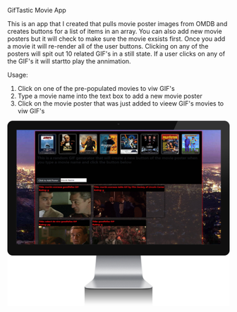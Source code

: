 GifTastic Movie App

This is an app that I created that pulls movie poster images from OMDB and creates buttons for a list of items in an array.  You can also add new movie posters but it will check to make sure the movie exsists first.  Once you add a movie it will re-render all of the user buttons.   Clicking on any of the posters will spit out 10 related GIF's in a still state.  If a user clicks on any of the GIF's it will startto play the annimation.  

Usage:
1. Click on one of the pre-populated movies to viw GIF's
2. Type a movie name into the text box to add a new movie poster
3. Click on the movie poster that was just added to vieew GIF's movies to viw GIF's


![gitfTastic](https://github.com/doingway2much/Bootstrap-Portfolio/blob/master/assets/img/gitfTastic.jpg?raw=true)

